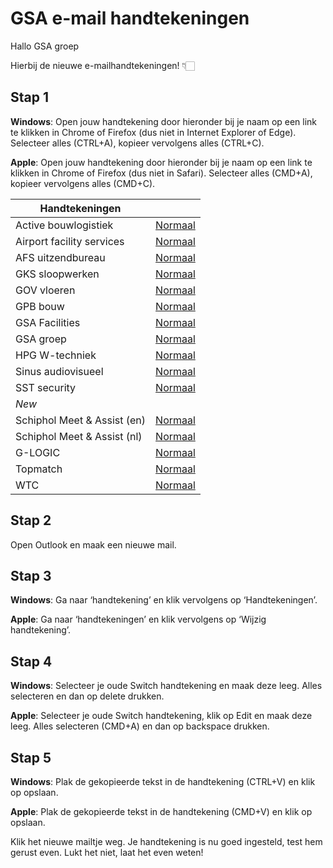 # GSA e-mail handtekeningen
Hallo GSA groep
 
Hierbij de nieuwe e-mailhandtekeningen! 👇🏻
 

## Stap 1

**Windows**: Open jouw handtekening door hieronder bij je naam op een link te klikken in Chrome of Firefox (dus niet in Internet Explorer of Edge). Selecteer alles (CTRL+A), kopieer vervolgens alles (CTRL+C).

**Apple**: Open jouw handtekening door hieronder bij je naam op een link te klikken in Chrome of Firefox (dus niet in Safari). Selecteer alles (CMD+A), kopieer vervolgens alles (CMD+C).

| Handtekeningen | |
|-----------|----------|
| Active bouwlogistiek     | [Normaal](https://team-switch-reclamebureau.github.io/signatures-gsa/active-bouwlogistiek.html) |
| Airport facility services | [Normaal](https://team-switch-reclamebureau.github.io/signatures-gsa/airportfacilityservices.html) |
| AFS uitzendbureau     | [Normaal](https://team-switch-reclamebureau.github.io/signatures-gsa/afsuitzendbureau.html) |
| GKS sloopwerken | [Normaal](https://team-switch-reclamebureau.github.io/signatures-gsa/gks-sloopwerken.html) |
| GOV vloeren | [Normaal](https://team-switch-reclamebureau.github.io/signatures-gsa/gov-vloeren.html) |
| GPB bouw | [Normaal](https://team-switch-reclamebureau.github.io/signatures-gsa/gpb-bouw.html) |
| GSA Facilities | [Normaal](https://team-switch-reclamebureau.github.io/signatures-gsa/gsa-facilities.html) |
| GSA groep | [Normaal](https://team-switch-reclamebureau.github.io/signatures-gsa/gsa-groep.html) |
| HPG W-techniek | [Normaal](https://team-switch-reclamebureau.github.io/signatures-gsa/hpg-w.html) |
| Sinus audiovisueel | [Normaal](https://team-switch-reclamebureau.github.io/signatures-gsa/sinus-audiovisueel.html) |
| SST security | [Normaal](https://team-switch-reclamebureau.github.io/signatures-gsa/sst-security.html) |
| *New* | |
| Schiphol Meet & Assist (en)| [Normaal](https://team-switch-reclamebureau.github.io/signatures-gsa/schiphol-meet-and-assist-EN.html) |
| Schiphol Meet & Assist (nl)| [Normaal](https://team-switch-reclamebureau.github.io/signatures-gsa/schiphol-meet-and-assist-NL.html) |
| G-LOGIC | [Normaal](https://team-switch-reclamebureau.github.io/signatures-gsa/g-logic.html) |
| Topmatch | [Normaal](https://team-switch-reclamebureau.github.io/signatures-gsa/topmatch.html) |
| WTC | [Normaal](https://team-switch-reclamebureau.github.io/signatures-gsa/wtc.html) |


## Stap 2

Open Outlook en maak een nieuwe mail.
 
## Stap 3

**Windows**: Ga naar ‘handtekening’ en klik vervolgens op ‘Handtekeningen’.

**Apple**: Ga naar ‘handtekeningen’ en klik vervolgens op ‘Wijzig handtekening’.
 
## Stap 4

**Windows**: Selecteer je oude Switch handtekening en maak deze leeg. Alles selecteren en dan op delete drukken.

**Apple**: Selecteer je oude Switch handtekening, klik op Edit en maak deze leeg. Alles selecteren (CMD+A) en dan op backspace drukken.
 
## Stap 5

**Windows**: Plak de gekopieerde tekst in de handtekening (CTRL+V) en klik op opslaan.

**Apple**: Plak de gekopieerde tekst in de handtekening (CMD+V) en klik op opslaan.

Klik het nieuwe mailtje weg. Je handtekening is nu goed ingesteld, test hem gerust even. Lukt het niet, laat het even weten!
